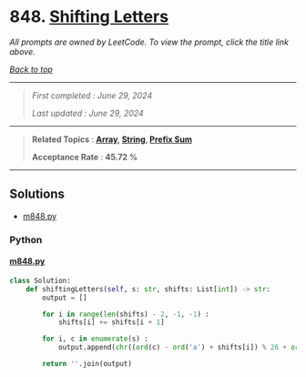 # 848. [Shifting Letters](<https://leetcode.com/problems/shifting-letters>)

*All prompts are owned by LeetCode. To view the prompt, click the title link above.*

*[Back to top](<../README.md>)*

------

> *First completed : June 29, 2024*
>
> *Last updated : June 29, 2024*

------

> **Related Topics** : **[Array](<by_topic/Array.md>), [String](<by_topic/String.md>), [Prefix Sum](<by_topic/Prefix Sum.md>)**
>
> **Acceptance Rate** : **45.72 %**

------

## Solutions

- [m848.py](<../my-submissions/m848.py>)
### Python
#### [m848.py](<../my-submissions/m848.py>)
```Python
class Solution:
    def shiftingLetters(self, s: str, shifts: List[int]) -> str:
        output = []

        for i in range(len(shifts) - 2, -1, -1) :
            shifts[i] += shifts[i + 1]

        for i, c in enumerate(s) :
            output.append(chr((ord(c) - ord('a') + shifts[i]) % 26 + ord('a')))

        return ''.join(output)

```


